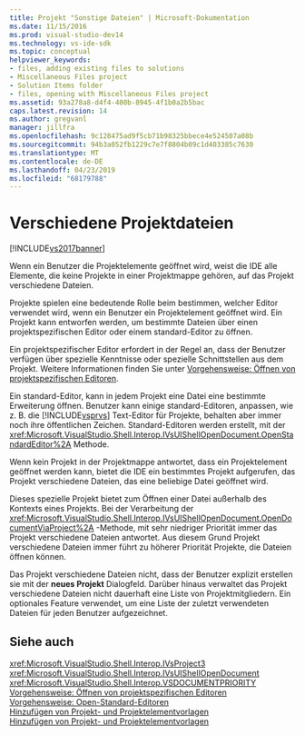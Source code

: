 ```yaml
---
title: Projekt "Sonstige Dateien" | Microsoft-Dokumentation
ms.date: 11/15/2016
ms.prod: visual-studio-dev14
ms.technology: vs-ide-sdk
ms.topic: conceptual
helpviewer_keywords:
- files, adding existing files to solutions
- Miscellaneous Files project
- Solution Items folder
- files, opening with Miscellaneous Files project
ms.assetid: 93a278a8-d4f4-400b-8945-4f1b0a2b5bac
caps.latest.revision: 14
ms.author: gregvanl
manager: jillfra
ms.openlocfilehash: 9c128475ad9f5cb71b98325bbece4e524507a08b
ms.sourcegitcommit: 94b3a052fb1229c7e7f8804b09c1d403385c7630
ms.translationtype: MT
ms.contentlocale: de-DE
ms.lasthandoff: 04/23/2019
ms.locfileid: "68179788"
---
```

# <a name="miscellaneous-files-project"></a>Verschiedene Projektdateien
[!INCLUDE[vs2017banner](../../includes/vs2017banner.md)]

Wenn ein Benutzer die Projektelemente geöffnet wird, weist die IDE alle Elemente, die keine Projekte in einer Projektmappe gehören, auf das Projekt verschiedene Dateien.  
  
 Projekte spielen eine bedeutende Rolle beim bestimmen, welcher Editor verwendet wird, wenn ein Benutzer ein Projektelement geöffnet wird. Ein Projekt kann entworfen werden, um bestimmte Dateien über einen projektspezifischen Editor oder einem standard-Editor zu öffnen.  
  
 Ein projektspezifischer Editor erfordert in der Regel an, dass der Benutzer verfügen über spezielle Kenntnisse oder spezielle Schnittstellen aus dem Projekt. Weitere Informationen finden Sie unter [Vorgehensweise: Öffnen von projektspezifischen Editoren](../../extensibility/how-to-open-project-specific-editors.md).  
  
 Ein standard-Editor, kann in jedem Projekt eine Datei eine bestimmte Erweiterung öffnen. Benutzer kann einige standard-Editoren, anpassen, wie z. B. die [!INCLUDE[vsprvs](../../includes/vsprvs-md.md)] Text-Editor für Projekte, behalten aber immer noch ihre öffentlichen Zeichen. Standard-Editoren werden erstellt, mit der <xref:Microsoft.VisualStudio.Shell.Interop.IVsUIShellOpenDocument.OpenStandardEditor%2A> Methode.  
  
 Wenn kein Projekt in der Projektmappe antwortet, dass ein Projektelement geöffnet werden kann, bietet die IDE ein bestimmtes Projekt aufgerufen, das Projekt verschiedene Dateien, das eine beliebige Datei geöffnet wird.  
  
 Dieses spezielle Projekt bietet zum Öffnen einer Datei außerhalb des Kontexts eines Projekts. Bei der Verarbeitung der <xref:Microsoft.VisualStudio.Shell.Interop.IVsUIShellOpenDocument.OpenDocumentViaProject%2A> -Methode, mit sehr niedriger Priorität immer das Projekt verschiedene Dateien antwortet. Aus diesem Grund Projekt verschiedene Dateien immer führt zu höherer Priorität Projekte, die Dateien öffnen können.  
  
 Das Projekt verschiedene Dateien nicht, dass der Benutzer explizit erstellen sie mit der **neues Projekt** Dialogfeld. Darüber hinaus verwaltet das Projekt verschiedene Dateien nicht dauerhaft eine Liste von Projektmitgliedern. Ein optionales Feature verwendet, um eine Liste der zuletzt verwendeten Dateien für jeden Benutzer aufgezeichnet.  
  
## <a name="see-also"></a>Siehe auch  
 <xref:Microsoft.VisualStudio.Shell.Interop.IVsProject3>   
 <xref:Microsoft.VisualStudio.Shell.Interop.IVsUIShellOpenDocument>   
 <xref:Microsoft.VisualStudio.Shell.Interop.VSDOCUMENTPRIORITY>   
 [Vorgehensweise: Öffnen von projektspezifischen Editoren](../../extensibility/how-to-open-project-specific-editors.md)   
 [Vorgehensweise: Open-Standard-Editoren](../../extensibility/how-to-open-standard-editors.md)   
 [Hinzufügen von Projekt- und Projektelementvorlagen](../../extensibility/internals/adding-project-and-project-item-templates.md)   
 [Hinzufügen von Projekt- und Projektelementvorlagen](../../extensibility/internals/adding-project-and-project-item-templates.md)
